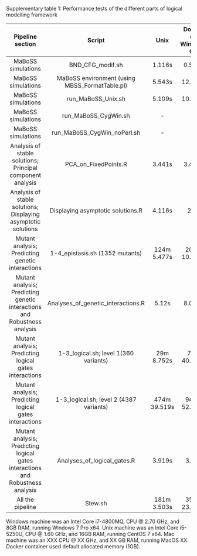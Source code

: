 Supplementary table 1: Performance tests of the different parts of logical modelling framework

| Pipeline section | Script | Unix | Docker on Windows OS | Docker on Mac OS | Cygwin on Windows OS |
|:------------------------------------------------------------------------------:|:----------------------------------------------:|:------------:|:--------------------:|:----------------:|:--------------------:|
| MaBoSS simulations | BND\_CFG\_modif.sh | 1.116s | 0.545s | TBA | 4.818s |
| MaBoSS simulations | MaBoSS environment (using MBSS\_FormatTable.pl) | 5.543s | 12.024s | 1.233s | 14.206s |
| MaBoSS simulations | run\_MaBoSS\_Unix.sh | 5.109s | 10.876s | TBA | - |
| MaBoSS simulations | run\_MaBoSS\_CygWin.sh | - | - | - | 14.375s |
| MaBoSS simulations | run\_MaBoSS\_CygWin\_noPerl.sh | - | - | - | 15.092s |
| Analysis of stable solutions; Principal component analysis | PCA\_on\_FixedPoints.R | 3.441s | 3.481s | 3.607s | 9s |
| Analysis of stable solutions; Displaying asymptotic solutions | Displaying asymptotic solutions.R | 4.116s | 2.5s | 2.404s | 4.506s |
| Mutant analysis; Predicting genetic interactions | 1-4\_epistasis.sh (1352 mutants) | 124m 5.477s | 201m 10.858s | TBA | 414m 20.224s |
| Mutant analysis; Predicting genetic interactions and Robustness analysis | Analyses\_of\_genetic\_interactions.R | 5.12s | 8.041s | TBA | 4.326s |
| Mutant analysis; Predicting logical gates interactions | 1-3\_logical.sh; level 1(360 variants) | 29m 8.752s | 77m 40.512s | TBA | 85m 3.215s |
| Mutant analysis; Predicting logical gates interactions | 1-3\_logical.sh; level 2 (4387 variants) | 474m 39.519s | 944m 52.755s | TBA | 1052m 6.628s |
| Mutant analysis; Predicting logical gates interactions and Robustness analysis | Analyses\_of\_logical\_gates.R | 3.919s | 3.13s | TBA | 4.761s |
| All the pipeline | Stew.sh | 181m 3.503s | 351m 23.514s | TBA | - |

Windows machine was an Intel Core i7-4800MQ, CPU @ 2.70 GHz, and 8GB RAM, running Windows 7 Pro x64.
Unix machine was an Intel Core i5-5250U, CPU @ 1.60 GHz, and 16GB RAM, running CentOS 7 x64.
Mac machine was an XXX CPU @ XX GHz, and XX GB RAM, running MacOS XX.
Docker container used default allocated memory (1GB).
